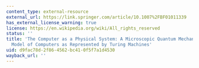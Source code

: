```yaml
---
content_type: external-resource
external_url: https://link.springer.com/article/10.1007%2FBF01011339
has_external_license_warning: true
license: https://en.wikipedia.org/wiki/All_rights_reserved
status: ''
title: 'The Computer as a Physical System: A Microscopic Quantum Mechanical Hamiltonian
  Model of Computers as Represented by Turing Machines'
uid: d9fac78d-2f86-4562-bc41-0f5f7a1d4530
wayback_url: ''
---
```

